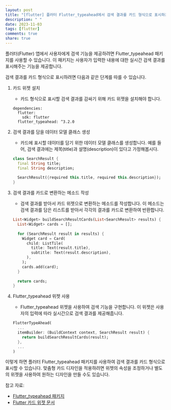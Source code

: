 ```yaml
---
layout: post
title: "[flutter] 플러터 Flutter_typeahead에서 검색 결과를 카드 형식으로 표시하는 방법은?"
description: " "
date: 2023-11-03
tags: [flutter]
comments: true
share: true
---
```


플러터(Flutter) 앱에서 사용자에게 검색 기능을 제공하려면 Flutter_typeahead 패키지를 사용할 수 있습니다. 이 패키지는 사용자가 입력한 내용에 대한 실시간 검색 결과를 표시해주는 기능을 제공합니다.

검색 결과를 카드 형식으로 표시하려면 다음과 같은 단계를 따를 수 있습니다.

1. 카드 위젯 설치
   - 카드 형식으로 표시할 검색 결과를 감싸기 위해 카드 위젯을 설치해야 합니다.

   ```
   dependencies:
     flutter:
       sdk: flutter
     flutter_typeahead: ^3.2.0
   ```

2. 검색 결과를 담을 데이터 모델 클래스 생성
   - 카드에 표시할 데이터를 담기 위한 데이터 모델 클래스를 생성합니다. 예를 들어, 검색 결과에는 제목(title)과 설명(description)이 있다고 가정해봅시다.

   ```dart
   class SearchResult {
     final String title;
     final String description;
     
     SearchResult({required this.title, required this.description});
   }
   ```

3. 검색 결과를 카드로 변환하는 메소드 작성
   - 검색 결과를 받아서 카드 위젯으로 변환하는 메소드를 작성합니다. 이 메소드는 검색 결과를 담은 리스트를 받아서 각각의 결과를 카드로 변환하여 반환합니다.

   ```dart
   List<Widget> buildSearchResultCards(List<SearchResult> results) {
     List<Widget> cards = [];
     
     for (SearchResult result in results) {
       Widget card = Card(
         child: ListTile(
           title: Text(result.title),
           subtitle: Text(result.description),
         ),
       );
       cards.add(card);
     }
     
     return cards;
   }
   ```

4. Flutter_typeahead 위젯 사용
   - Flutter_typeahead 위젯을 사용하여 검색 기능을 구현합니다. 이 위젯은 사용자의 입력에 따라 실시간으로 검색 결과를 제공해줍니다.

   ```dart
   FlutterTypeAhead(
     ...
     itemBuilder: (BuildContext context, SearchResult result) {
       return buildSearchResultCards(result);
     },
     ...
   )
   ```

이렇게 하면 플러터 Flutter_typeahead 패키지를 사용하여 검색 결과를 카드 형식으로 표시할 수 있습니다. 맞춤형 카드 디자인을 적용하려면 위젯의 속성을 조정하거나 별도의 위젯을 사용하여 원하는 디자인을 만들 수도 있습니다.

참고 자료:
- [Flutter_typeahead 패키지](https://pub.dev/packages/flutter_typeahead)
- [Flutter 카드 위젯 문서](https://api.flutter.dev/flutter/material/Card-class.html)